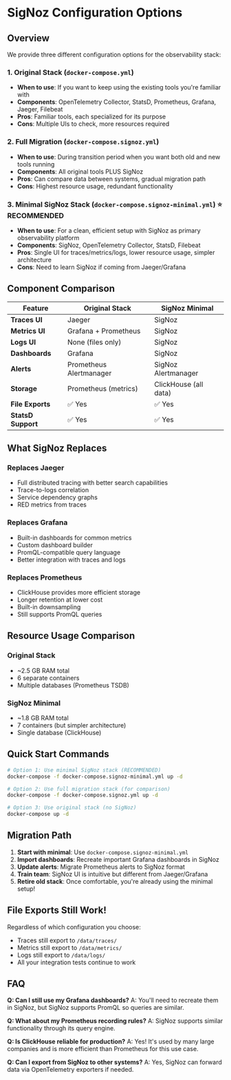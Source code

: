 # SigNoz Configuration Options

## Overview

We provide three different configuration options for the observability stack:

### 1. Original Stack (`docker-compose.yml`)
- **When to use**: If you want to keep using the existing tools you're familiar with
- **Components**: OpenTelemetry Collector, StatsD, Prometheus, Grafana, Jaeger, Filebeat
- **Pros**: Familiar tools, each specialized for its purpose
- **Cons**: Multiple UIs to check, more resources required

### 2. Full Migration (`docker-compose.signoz.yml`)
- **When to use**: During transition period when you want both old and new tools running
- **Components**: All original tools PLUS SigNoz
- **Pros**: Can compare data between systems, gradual migration path
- **Cons**: Highest resource usage, redundant functionality

### 3. Minimal SigNoz Stack (`docker-compose.signoz-minimal.yml`) ⭐ RECOMMENDED
- **When to use**: For a clean, efficient setup with SigNoz as primary observability platform
- **Components**: SigNoz, OpenTelemetry Collector, StatsD, Filebeat
- **Pros**: Single UI for traces/metrics/logs, lower resource usage, simpler architecture
- **Cons**: Need to learn SigNoz if coming from Jaeger/Grafana

## Component Comparison

| Feature | Original Stack | SigNoz Minimal |
|---------|---------------|----------------|
| **Traces UI** | Jaeger | SigNoz |
| **Metrics UI** | Grafana + Prometheus | SigNoz |
| **Logs UI** | None (files only) | SigNoz |
| **Dashboards** | Grafana | SigNoz |
| **Alerts** | Prometheus Alertmanager | SigNoz Alertmanager |
| **Storage** | Prometheus (metrics) | ClickHouse (all data) |
| **File Exports** | ✅ Yes | ✅ Yes |
| **StatsD Support** | ✅ Yes | ✅ Yes |

## What SigNoz Replaces

### Replaces Jaeger
- Full distributed tracing with better search capabilities
- Trace-to-logs correlation
- Service dependency graphs
- RED metrics from traces

### Replaces Grafana
- Built-in dashboards for common metrics
- Custom dashboard builder
- PromQL-compatible query language
- Better integration with traces and logs

### Replaces Prometheus
- ClickHouse provides more efficient storage
- Longer retention at lower cost
- Built-in downsampling
- Still supports PromQL queries

## Resource Usage Comparison

### Original Stack
- ~2.5 GB RAM total
- 6 separate containers
- Multiple databases (Prometheus TSDB)

### SigNoz Minimal
- ~1.8 GB RAM total
- 7 containers (but simpler architecture)
- Single database (ClickHouse)

## Quick Start Commands

```bash
# Option 1: Use minimal SigNoz stack (RECOMMENDED)
docker-compose -f docker-compose.signoz-minimal.yml up -d

# Option 2: Use full migration stack (for comparison)
docker-compose -f docker-compose.signoz.yml up -d

# Option 3: Use original stack (no SigNoz)
docker-compose up -d
```

## Migration Path

1. **Start with minimal**: Use `docker-compose.signoz-minimal.yml`
2. **Import dashboards**: Recreate important Grafana dashboards in SigNoz
3. **Update alerts**: Migrate Prometheus alerts to SigNoz format
4. **Train team**: SigNoz UI is intuitive but different from Jaeger/Grafana
5. **Retire old stack**: Once comfortable, you're already using the minimal setup!

## File Exports Still Work!

Regardless of which configuration you choose:
- Traces still export to `/data/traces/`
- Metrics still export to `/data/metrics/`
- Logs still export to `/data/logs/`
- All your integration tests continue to work

## FAQ

**Q: Can I still use my Grafana dashboards?**
A: You'll need to recreate them in SigNoz, but SigNoz supports PromQL so queries are similar.

**Q: What about my Prometheus recording rules?**
A: SigNoz supports similar functionality through its query engine.

**Q: Is ClickHouse reliable for production?**
A: Yes! It's used by many large companies and is more efficient than Prometheus for this use case.

**Q: Can I export from SigNoz to other systems?**
A: Yes, SigNoz can forward data via OpenTelemetry exporters if needed.
